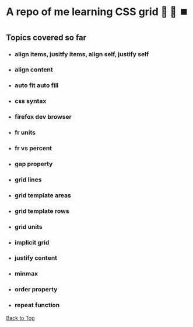 <a name="custom_anchor_name"></a>

# A repo of me learning CSS grid :straight_ruler: :triangular_ruler: :stop_button:

## Topics covered so far

  - ### align items, jusitfy items, align self, justify self
  - ### align content
  - ### auto fit auto fill
  - ### css syntax
  - ### firefox dev browser
  - ### fr units
  - ### fr vs percent
  - ### gap property
  - ### grid lines
  - ### grid template areas
  - ### grid template rows
  - ### grid units
  - ### implicit grid
  - ### justify content
  - ### minmax
  - ### order property
  - ### repeat function



[Back to Top](#custom_anchor_name)
